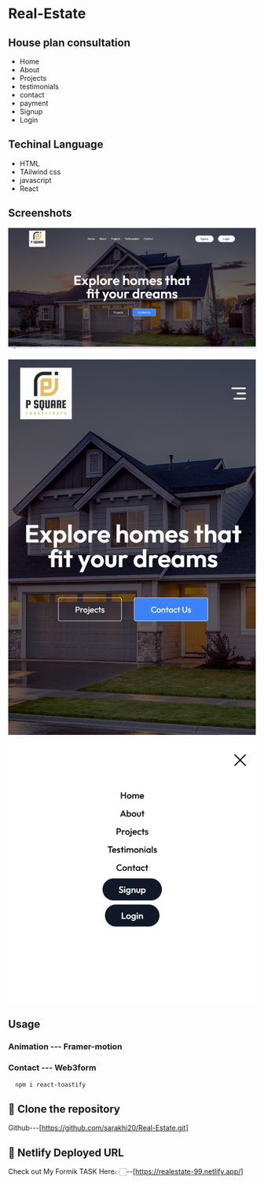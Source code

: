
# Real-Estate
## House plan consultation

- Home
- About
- Projects
- testimonials
- contact
- payment
- Signup
- Login


## Techinal Language
- HTML
- TAilwind css
- javascript
- React
## Screenshots

![App Screenshot](https://github.com/sarakhi20/Real-Estate/blob/main/Images/Screenshot%202024-12-02%20080939.png)

![App Screenshot](https://github.com/sarakhi20/Real-Estate/blob/main/Images/Screenshot%202024-12-02%20081006.png)

![App Screenshot](https://github.com/sarakhi20/Real-Estate/blob/main/Images/Screenshot%202024-12-02%20081051.png)


## Usage

### Animation --- Framer-motion
### Contact --- Web3form
      npm i react-toastify


## 🔗 Clone the repository

Github---[https://github.com/sarakhi20/Real-Estate.git]

## 🔗 Netlify Deployed URL

 Check out My Formik TASK Here👉🏻--[https://realestate-99.netlify.app/]
      


